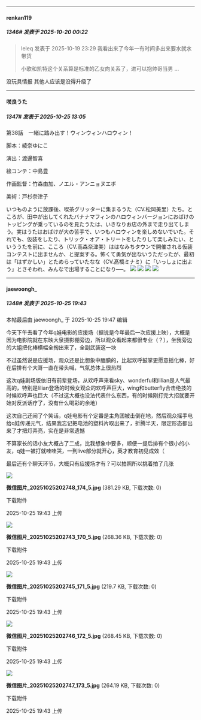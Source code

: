 ﻿
*****

####  renkan119  
##### 1346#       发表于 2025-10-20 00:22

<blockquote>leleq 发表于 2025-10-19 23:29
我看出来了今年一有时间多出来要水就水带货

小歌和凯特这个关系算是标准的乙女向关系了，进可以抱帅哥当男 ...</blockquote>
没玩具情报 其他人应该是没得升级了

*****

####  咲良うた  
##### 1347#       发表于 2025-10-25 13:05

第38話　一緒に踏み出す！ウィンウィンハロウィン！

脚本：綾奈ゆにこ

演出：渡邊智喜

絵コンテ：中島豊

作画監督：竹森由加、ノエル・アンニョヌエボ

美術：戸杉奈津子

いつものように放課後、喫茶グリッターに集まるうた（CV.松岡美里）たち。ところが、田中が出してくれたバナナマフィンのハロウィンバージョンにおばけのトッピングが乗っているのを見たうたは、いきなりお店の外まで走り出てしまう。実はうたはおばけが大の苦手で、いつもハロウィンを楽しめないでいた。それでも、仮装をしたり、トリック・オア・トリートをしたりして楽しみたい、といううたを前に、こころ（CV.高森奈津美）ははなみちタウンで開催される仮装コンテストに出ませんか、と提案する。怖くて勇気が出ないうただったが、最初は「はずかしい」とためらっていたなな（CV.髙橋ミナミ）に「いっしょに出よう」とさそわれ、みんなで出場することになり──。
<img src="https://files.catbox.moe/lq5nly.jpg" referrerpolicy="no-referrer">
<img src="https://files.catbox.moe/rl55qc.jpg" referrerpolicy="no-referrer">
<img src="https://files.catbox.moe/zbrddi.jpg" referrerpolicy="no-referrer">
<img src="https://files.catbox.moe/k2xzac.jpg" referrerpolicy="no-referrer">


*****

####  jaewoongh_  
##### 1348#       发表于 2025-10-25 19:43

 本帖最后由 jaewoongh_ 于 2025-10-25 19:47 编辑 

今天下午去看了今年q娃电影的应援场（据说是今年最后一次应援上映），大概是因为电影院就在东映大泉摄影棚旁边，所以观众看起来都很专业（？），坐我旁边的大姐把化棒横幅全掏出来了，全副武装这一块

不过虽然说是应援场，观众还是比想象中腼腆的，比起欢呼鼓掌更愿意摇化棒，好在后排有个大哥一直在带头喊，气氛总体上很热烈

这次q娃剧场版依旧有前辈登场，从欢呼声来看sky、wonderful和lilian是人气最高的，特别是lilian登场的时候女观众的欢呼声巨大，wing和butterfly合击绝技的时候欢呼声也巨大（不过这大概也没法代表什么东西，有的时候刚打完大招就要开始对反派话疗了，没有什么喝彩的余地）

这次自己还闹了个笑话，q娃电影有个定番是主角团被击倒在地，然后观众摇手电给q娃传递元气，结果我忘记把电池的塑料片取出来了，折腾半天，限定形态都出来了才把灯弄亮，实在是非常遗憾

不算家长的话小友大概占了二成，比我想象中要多，顺便一提后排有个很小的小友，q娃一被打就哇哇哭，一到live部分就开心，英才教育初见成效（

最后还有个聊天环节，大概只有应援场才有？可以拍照所以挑着拍了几张

<img src="https://img.stage1st.com/forum/202510/25/194316oekk0gl0lc2facee.jpg" referrerpolicy="no-referrer">

<strong>微信图片_20251025202748_174_5.jpg</strong> (381.29 KB, 下载次数: 0)

下载附件

2025-10-25 19:43 上传

<img src="https://img.stage1st.com/forum/202510/25/194320tigir2x0d15g77rd.jpg" referrerpolicy="no-referrer">

<strong>微信图片_20251025202743_170_5.jpg</strong> (268.36 KB, 下载次数: 0)

下载附件

2025-10-25 19:43 上传

<img src="https://img.stage1st.com/forum/202510/25/194319xxitqdtzkd8tdz5e.jpg" referrerpolicy="no-referrer">

<strong>微信图片_20251025202745_171_5.jpg</strong> (219.7 KB, 下载次数: 0)

下载附件

2025-10-25 19:43 上传

<img src="https://img.stage1st.com/forum/202510/25/194318onzv5ek40nv88g5i.jpg" referrerpolicy="no-referrer">

<strong>微信图片_20251025202746_172_5.jpg</strong> (268.45 KB, 下载次数: 0)

下载附件

2025-10-25 19:43 上传

<img src="https://img.stage1st.com/forum/202510/25/194317uew6ilarigle6eir.jpg" referrerpolicy="no-referrer">

<strong>微信图片_20251025202747_173_5.jpg</strong> (264.19 KB, 下载次数: 0)

下载附件

2025-10-25 19:43 上传

